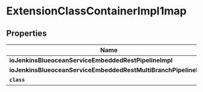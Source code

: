 

# ExtensionClassContainerImpl1map


## Properties

Name | Type | Description | Notes
------------ | ------------- | ------------- | -------------
**ioJenkinsBlueoceanServiceEmbeddedRestPipelineImpl** | [**ExtensionClassImpl**](ExtensionClassImpl.md) |  |  [optional]
**ioJenkinsBlueoceanServiceEmbeddedRestMultiBranchPipelineImpl** | [**ExtensionClassImpl**](ExtensionClassImpl.md) |  |  [optional]
**`class`** | **String** |  |  [optional]



